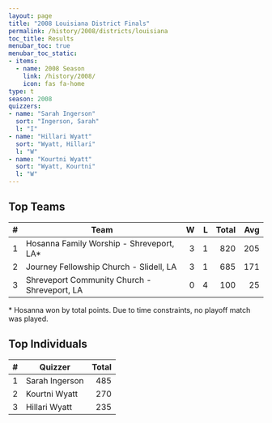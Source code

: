 ```yaml
---
layout: page
title: "2008 Louisiana District Finals"
permalink: /history/2008/districts/louisiana
toc_title: Results
menubar_toc: true
menubar_toc_static:
- items:
  - name: 2008 Season
    link: /history/2008/
    icon: fas fa-home
type: t
season: 2008
quizzers:
- name: "Sarah Ingerson"
  sort: "Ingerson, Sarah"
  l: "I"
- name: "Hillari Wyatt"
  sort: "Wyatt, Hillari"
  l: "W"
- name: "Kourtni Wyatt"
  sort: "Wyatt, Kourtni"
  l: "W"
---
```


## Top Teams

|    # | Team                                         |    W |    L | Total |  Avg |
| ---: | -------------------------------------------- | ---: | ---: | ----: | ---: |
|    1 | Hosanna Family Worship - Shreveport, LA*     |    3 |    1 |   820 |  205 |
|    2 | Journey Fellowship Church - Slidell, LA      |    3 |    1 |   685 |  171 |
|    3 | Shreveport Community Church - Shreveport, LA |    0 |    4 |   100 |   25 |

\* Hosanna won by total points. Due to time constraints, no playoff match was played.

## Top Individuals

|    # | Quizzer        | Total |
| ---: | -------------- | ----: |
|    1 | Sarah Ingerson |   485 | 121 |
|    2 | Kourtni Wyatt  |   270 | 68  |
|    3 | Hillari Wyatt  |   235 | 59  |